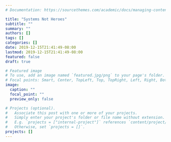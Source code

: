 ```yaml
---
# Documentation: https://sourcethemes.com/academic/docs/managing-content/

title: "Systems Not Heroes"
subtitle: ""
summary: ""
authors: []
tags: []
categories: []
date: 2019-12-15T21:41:49-08:00
lastmod: 2019-12-15T21:41:49-08:00
featured: false
draft: true

# Featured image
# To use, add an image named `featured.jpg/png` to your page's folder.
# Focal points: Smart, Center, TopLeft, Top, TopRight, Left, Right, BottomLeft, Bottom, BottomRight.
image:
  caption: ""
  focal_point: ""
  preview_only: false

# Projects (optional).
#   Associate this post with one or more of your projects.
#   Simply enter your project's folder or file name without extension.
#   E.g. `projects = ["internal-project"]` references `content/project/deep-learning/index.md`.
#   Otherwise, set `projects = []`.
projects: []
---
```


